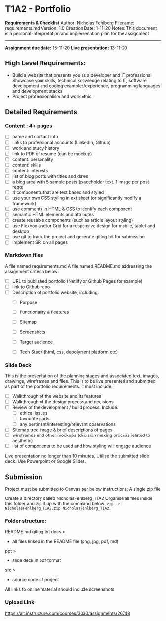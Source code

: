# T1A2 - Portfolio
**Requirements & Checklist**
Author: Nicholas Fehlberg
Filename: requirements.md
Version: 1.0
Creation Date: 1-11-20
Notes: This document is a personal interpretation and implemenation plan for the assignment

---

__Assignment due date:__ 15-11-20
__Live presentation:__ 13-11-20

## High Level Requirements:
- Build a website that presents you as a developer and IT professional
 Showcase your skills, technical knowledge relating to IT, software development and coding examples/experience, programming languages and development stacks.
- Project professionalism and work ethic

## Detailed Requirements

### Content : 4+ pages
- [ ] name and contact info
- [ ] links to professional accounts (LinkedIn, Github)
- [ ] work and study history
- [ ] link to PDF of resume (can be mockup)
- [ ] content: personality
- [ ] content: skills
- [ ] content: interests
- [ ] list of blog posts with titles and dates
- [ ] a blog area with 5 sample posts (placeholder text. 1 image per post reqd)
- [ ] 4 components that are text based and styled
- [ ] use your own CSS styling in ext sheet (or significantly modify a framework)
- [ ] use comments in HTML & CSS to identify each component
- [ ] semantic HTML elements and attributes
- [ ] create reusable components (such as article layout styling)
- [ ] use Flexbox and/or Grid for a responsive design for mobile, tablet and desktop
- [ ] use git to track the project and generate gitlog.txt for submission
- [ ] implement SRI on all pages

### Markdown files
A file named requirements.md
A file named README.md addressing the assignment criteria below:
- [ ] URL to published portfolio (Netlify or Github Pages for example)
- [ ] link to Github repo
- [ ] Description of portfolio website, including:
  - [ ] Purpose
  - [ ] Functionality & Features
  - [ ] Sitemap
  - [ ] Screenshots
  - [ ] Target audience
  - [ ] Tech Stack (html, css, depolyment platform etc)


### Slide Deck
This is the presentation of the planning stages and associated text, images, drawings, wireframes and files. This is to be live presented and submitted as part of the portfolio requirements. It must include:
- [ ] Walkthrough of the website and its features
- [ ] Walkthrough of the design process and decisions 
- [ ] Review of the development / build process. Include:
  - [ ] ethical issues
  - [ ] favourite parts
  - [ ] any pertinent/interesting/relevant observations
- [ ] Sitemap tree image & brief descriptions of pages
- [ ] wireframes and other mockups (decision making process related to aesthetic)
- [ ] list of components to be used and how styling will engage audience

Live presentation no longer than 10 minutes. Utilise the submitted slide deck. Use Powerpoint or Google Slides.

## Submission
Project must be submitted to Canvas per below instructions:
A single zip file

Create a directory called NicholasFehlberg_T1A2
Organise all files inside this folder and zip it up with the command below:
```zip -r NicholasFehlberg_T1A2.zip NicholasFehlberg_T1A2```

### Folder structure:
README.md
gitlog.txt
docs >
- all files linked in the README file (png, jpg, pdf, md)

ppt >
- slide deck in pdf format

src >
- source code of project

All links to online material should include screenshots

### Upload Link
https://ait.instructure.com/courses/3030/assignments/26748 